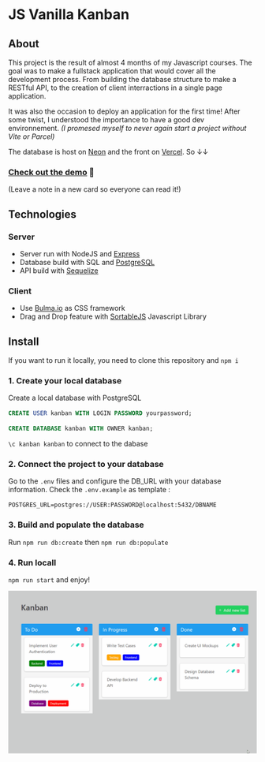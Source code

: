# JS Vanilla Kanban

## About 

This project is the result of almost 4 months of my Javascript courses. The goal was to make a fullstack application that would cover all the development process. From building the database structure to make a RESTful API, to the creation of client interractions in a single page application.

It was also the occasion to deploy an application for the first time! After some twist, I understood the importance to have a good dev environnement. *(I promesed myself to never again start a project without Vite or Parcel)* 

The database is host on [Neon](https://neon.tech/) and the front on [Vercel](https://vercel.com/home). So ↓↓

### [Check out the demo](https://js-vanilla-kanban-kimbnxs-projects.vercel.app/) :rocket:
(Leave a note in a new card so everyone can read it!)


## Technologies

### Server

- Server run with NodeJS and [Express](https://expressjs.com/)
- Database build with SQL and [PostgreSQL](https://www.postgresql.org/)
- API build with [Sequelize](https://sequelize.org/)

### Client

- Use [Bulma.io](https://bulma.io/) as CSS framework
- Drag and Drop feature with [SortableJS](https://sortablejs.github.io/Sortable/) Javascript Library

## Install

If you want to run it locally, you need to clone this repository and `npm i` 


### 1. Create your local database
Create a local database with PostgreSQL

```sql
CREATE USER kanban WITH LOGIN PASSWORD yourpassword;
```

```sql
CREATE DATABASE kanban WITH OWNER kanban;
```

`\c kanban kanban` to connect to the dabase

### 2. Connect the project to your database

Go to the `.env` files and configure the DB_URL with your database information.
Check the `.env.example` as template : 

```
POSTGRES_URL=postgres://USER:PASSWORD@localhost:5432/DBNAME
```

### 3. Build and populate the database

Run `npm run db:create` then `npm run db:populate`

### 4. Run locall

`npm run start` and enjoy!


![Kanban Demo](./public/assets/images/Kanban_demo.gif)